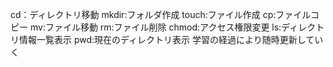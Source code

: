 cd：ディレクトリ移動
mkdir:フォルダ作成
touch:ファイル作成
cp:ファイルコピー
mv:ファイル移動
rm:ファイル削除
chmod:アクセス権限変更
ls:ディレクトリ情報一覧表示
pwd:現在のディレクトリ表示
学習の経過により随時更新していく
